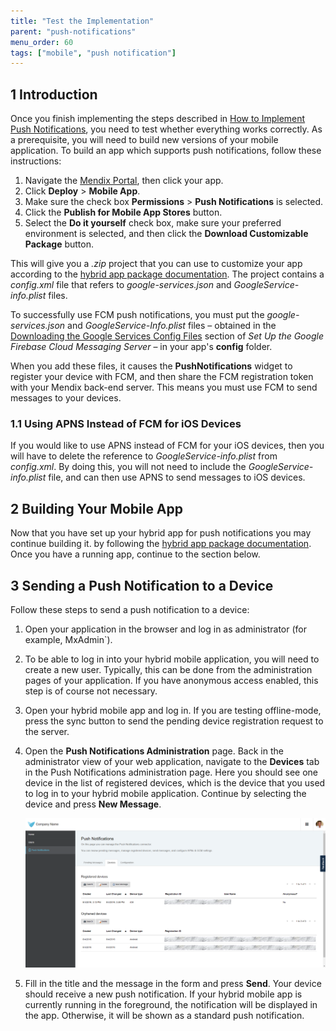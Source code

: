 ```yaml
---
title: "Test the Implementation"
parent: "push-notifications"
menu_order: 60
tags: ["mobile", "push notification"]
---
```


## 1 Introduction

Once you finish implementing the steps described in [How to Implement Push Notifications](implementation-guide), you need to test whether everything works correctly. As a prerequisite, you will need to build new versions of your mobile application. To build an app which supports push notifications, follow these instructions:

1. Navigate the [Mendix Portal](https://sprintr.home.mendix.com/index.html), then click your app.
2. Click **Deploy** > **Mobile App**.
3. Make sure the check box **Permissions** > **Push Notifications** is selected.
4. Click the **Publish for Mobile App Stores** button.
5. Select the **Do it yourself** check box, make sure your preferred environment is selected, and then click the **Download Customizable Package** button. 

This will give you a *.zip* project that you can use to customize your app according to the [hybrid app package documentation](https://github.com/mendix/hybrid-app-template/). The project contains a *config.xml* file that refers to *google-services.json* and *GoogleService-info.plist* files. 

To successfully use FCM push notifications, you must put the *google-services.json* and *GoogleService-Info.plist* files – obtained in the [Downloading the Google Services Config Files](setting-up-google-firebase-cloud-messaging-server#downloading-the-google-services-config-files) section of *Set Up the Google Firebase Cloud Messaging Server* – in your app's **config** folder.

When you add these files, it causes the **PushNotifications** widget to register your device with FCM, and then share the FCM registration token with your Mendix back-end server. This means you must use FCM to send messages to your devices. 

### 1.1 Using APNS Instead of FCM for iOS Devices

If you would like to use APNS instead of FCM for your iOS devices, then you will have to delete the reference to *GoogleService-info.plist* from *config.xml*. By doing this, you will not need to include the *GoogleService-info.plist* file, and can then use APNS to send messages to iOS devices.

## 2 Building Your Mobile App

Now that you have set up your hybrid app for push notifications you may continue building it. by following the [hybrid app package documentation](https://github.com/mendix/hybrid-app-template/). Once you have a running app, continue to the section below. 

## 3 Sending a Push Notification to a Device

Follow these steps to send a push notification to a device:

1. Open your application in the browser and log in as administrator (for example, MxAdmin`).
2. To be able to log in into your hybrid mobile application, you will need to create a new user. Typically, this can be done from the administration pages of your application. If you have anonymous access enabled, this step is of course not necessary.
3. Open your hybrid mobile app and log in. If you are testing offline-mode, press the sync button to send the pending device registration request to the server.
4.  Open the **Push Notifications Administration** page. Back in the administrator view of your web application, navigate to the **Devices** tab in the Push Notifications administration page. Here you should see one device in the list of registered devices, which is the device that you used to log in to your hybrid mobile application. Continue by selecting the device and press **New Message**.

	![](attachments/19955741/21168174.png)

5. Fill in the title and the message in the form and press **Send**. Your device should receive a new push notification. If your hybrid mobile app is currently running in the foreground, the notification will be displayed in the app. Otherwise, it will be shown as a standard push notification.
